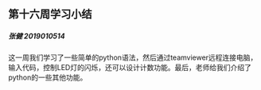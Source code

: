 ## 第十六周学习小结

##### 张健 2019010514

这一周我们学习了一些简单的python语法，然后通过teamviewer远程连接电脑，输入代码，控制LED灯的闪烁，还可以设计计数功能。最后，老师给我们介绍了python的一些其他功能。

